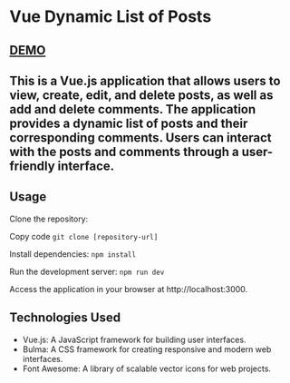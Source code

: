 # Vue Dynamic List of Posts 
## [DEMO](https://igor-kashchenko.github.io/vue-project/)
## This is a Vue.js application that allows users to view, create, edit, and delete posts, as well as add and delete comments. The application provides a dynamic list of posts and their corresponding comments. Users can interact with the posts and comments through a user-friendly interface.

## Usage
Clone the repository:

Copy code
`git clone [repository-url]`

Install dependencies:
`npm install`

Run the development server:
`npm run dev`

Access the application in your browser at http://localhost:3000.

## Technologies Used
- Vue.js: A JavaScript framework for building user interfaces.
- Bulma: A CSS framework for creating responsive and modern web interfaces.
- Font Awesome: A library of scalable vector icons for web projects.
